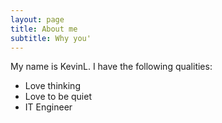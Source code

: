 ```yaml
---
layout: page
title: About me
subtitle: Why you'
---
```


My name is KevinL. I have the following qualities:

- Love thinking
- Love to be quiet
- IT Engineer

